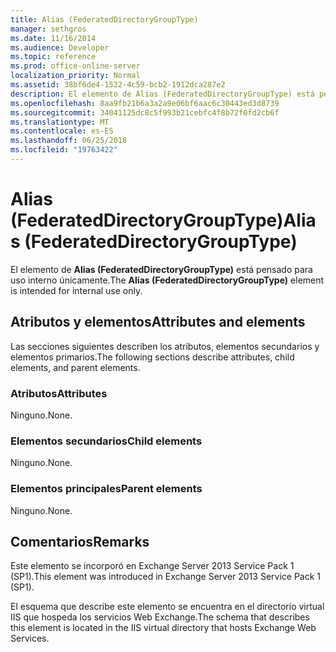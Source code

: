 ```yaml
---
title: Alias (FederatedDirectoryGroupType)
manager: sethgros
ms.date: 11/16/2014
ms.audience: Developer
ms.topic: reference
ms.prod: office-online-server
localization_priority: Normal
ms.assetid: 38bf6de4-1522-4c59-bcb2-1912dca287e2
description: El elemento de Alias (FederatedDirectoryGroupType) está pensado para uso interno únicamente.
ms.openlocfilehash: 8aa9fb21b6a3a2a9e06bf6aac6c30443ed3d8739
ms.sourcegitcommit: 34041125dc8c5f993b21cebfc4f8b72f0fd2cb6f
ms.translationtype: MT
ms.contentlocale: es-ES
ms.lasthandoff: 06/25/2018
ms.locfileid: "19763422"
---
```

# <a name="alias-federateddirectorygrouptype"></a><span data-ttu-id="6485a-103">Alias (FederatedDirectoryGroupType)</span><span class="sxs-lookup"><span data-stu-id="6485a-103">Alias (FederatedDirectoryGroupType)</span></span>

<span data-ttu-id="6485a-104">El elemento de **Alias (FederatedDirectoryGroupType)** está pensado para uso interno únicamente.</span><span class="sxs-lookup"><span data-stu-id="6485a-104">The **Alias (FederatedDirectoryGroupType)** element is intended for internal use only.</span></span> 

## <a name="attributes-and-elements"></a><span data-ttu-id="6485a-105">Atributos y elementos</span><span class="sxs-lookup"><span data-stu-id="6485a-105">Attributes and elements</span></span>

<span data-ttu-id="6485a-106">Las secciones siguientes describen los atributos, elementos secundarios y elementos primarios.</span><span class="sxs-lookup"><span data-stu-id="6485a-106">The following sections describe attributes, child elements, and parent elements.</span></span>
  
### <a name="attributes"></a><span data-ttu-id="6485a-107">Atributos</span><span class="sxs-lookup"><span data-stu-id="6485a-107">Attributes</span></span>

<span data-ttu-id="6485a-108">Ninguno.</span><span class="sxs-lookup"><span data-stu-id="6485a-108">None.</span></span>
  
### <a name="child-elements"></a><span data-ttu-id="6485a-109">Elementos secundarios</span><span class="sxs-lookup"><span data-stu-id="6485a-109">Child elements</span></span>

<span data-ttu-id="6485a-110">Ninguno.</span><span class="sxs-lookup"><span data-stu-id="6485a-110">None.</span></span>
  
### <a name="parent-elements"></a><span data-ttu-id="6485a-111">Elementos principales</span><span class="sxs-lookup"><span data-stu-id="6485a-111">Parent elements</span></span>

<span data-ttu-id="6485a-112">Ninguno.</span><span class="sxs-lookup"><span data-stu-id="6485a-112">None.</span></span>
  
## <a name="remarks"></a><span data-ttu-id="6485a-113">Comentarios</span><span class="sxs-lookup"><span data-stu-id="6485a-113">Remarks</span></span>

<span data-ttu-id="6485a-114">Este elemento se incorporó en Exchange Server 2013 Service Pack 1 (SP1).</span><span class="sxs-lookup"><span data-stu-id="6485a-114">This element was introduced in Exchange Server 2013 Service Pack 1 (SP1).</span></span>
  
<span data-ttu-id="6485a-115">El esquema que describe este elemento se encuentra en el directorio virtual IIS que hospeda los servicios Web Exchange.</span><span class="sxs-lookup"><span data-stu-id="6485a-115">The schema that describes this element is located in the IIS virtual directory that hosts Exchange Web Services.</span></span>
  

